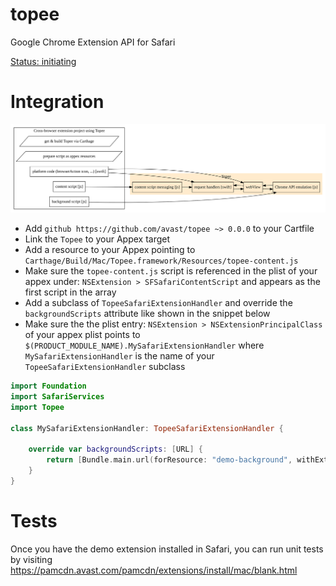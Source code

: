 topee
=====
Google Chrome Extension API for Safari 

[Status: initiating](http://htmlpreview.github.io/?https://github.com/avast/topee/blob/master/api.html)

Integration
====
![diagram](documentation/integration.svg?raw=true)
- Add `github https://github.com/avast/topee ~> 0.0.0` to your Cartfile
- Link the `Topee` to your Appex target
- Add a resource to your Appex pointing to `Carthage/Build/Mac/Topee.framework/Resources/topee-content.js`
- Make sure the `topee-content.js` script is referenced in the plist of your appex under: `NSExtension > SFSafariContentScript` and appears as the first script in the array
- Add a subclass of `TopeeSafariExtensionHandler` and override the `backgroundScripts` attribute like shown in the snippet below
- Make sure the the plist entry: `NSExtension > NSExtensionPrincipalClass` of your appex plist points to `$(PRODUCT_MODULE_NAME).MySafariExtensionHandler` where `MySafariExtensionHandler` is the name of your `TopeeSafariExtensionHandler` subclass

```swift
import Foundation
import SafariServices
import Topee

class MySafariExtensionHandler: TopeeSafariExtensionHandler {

    override var backgroundScripts: [URL] {
        return [Bundle.main.url(forResource: "demo-background", withExtension: "js")!]
    }
}
```

Tests
====

Once you have the demo extension installed in Safari, you can run unit tests by visiting https://pamcdn.avast.com/pamcdn/extensions/install/mac/blank.html
